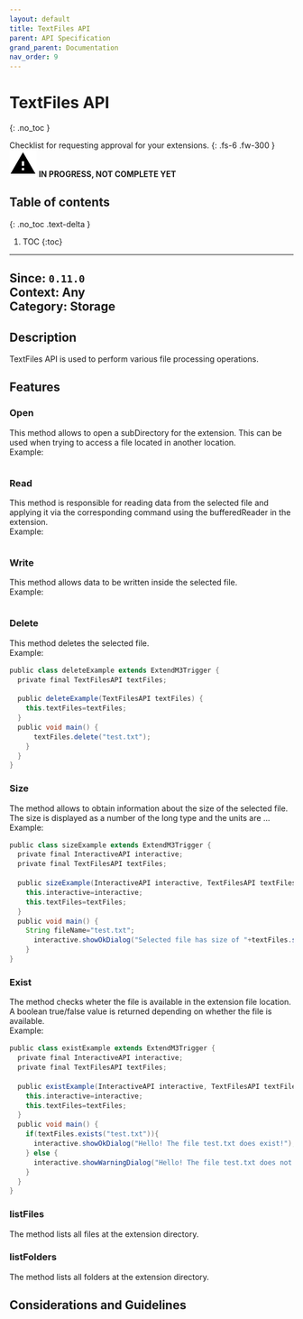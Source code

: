 ```yaml
---
layout: default
title: TextFiles API
parent: API Specification
grand_parent: Documentation
nav_order: 9
---
```


# TextFiles API
{: .no_toc }

Checklist for requesting approval for your extensions.
{: .fs-6 .fw-300 }
![](/assets/images/warning-24px.svg) **️IN PROGRESS, NOT COMPLETE YET**

## Table of contents
{: .no_toc .text-delta }

1. TOC
{:toc}

---

**Since**: `0.11.0`  
**Context**: Any  
**Category**: Storage  
---
## Description
TextFiles API is used to perform various file processing operations.

## Features
### Open
This method allows to open a subDirectory for the extension. This can be used when trying to access a file located in another location.
<br>
Example:

```groovy
```

### Read
This method is responsible for reading data from the selected file and applying it via the corresponding command using the bufferedReader in the extension.
<br>
Example:

```groovy
```

### Write
This method allows data to be written inside the selected file.
<br>
Example:

```groovy
```

### Delete
This method deletes the selected file.
<br>
Example:

```groovy
public class deleteExample extends ExtendM3Trigger {
  private final TextFilesAPI textFiles;
  
  public deleteExample(TextFilesAPI textFiles) {
    this.textFiles=textFiles;
  }
  public void main() {
      textFiles.delete("test.txt");
    }
  }
}
```

### Size
The method allows to obtain information about the size of the selected file. The size is displayed as a number of the long type and the units are ...
<br>
Example:

```groovy
public class sizeExample extends ExtendM3Trigger {
  private final InteractiveAPI interactive;
  private final TextFilesAPI textFiles;
  
  public sizeExample(InteractiveAPI interactive, TextFilesAPI textFiles) {
    this.interactive=interactive;
    this.textFiles=textFiles;
  }
  public void main() {
    String fileName="test.txt";
      interactive.showOkDialog("Selected file has size of "+textFiles.size(fileName).toString()+"units...")
    }
}
```
### Exist
The method checks wheter the file is available in the extension file location. A boolean true/false value is returned depending on whether the file is available.
<br>
Example:

```groovy
public class existExample extends ExtendM3Trigger {
  private final InteractiveAPI interactive;
  private final TextFilesAPI textFiles;
  
  public existExample(InteractiveAPI interactive, TextFilesAPI textFiles) {
    this.interactive=interactive;
    this.textFiles=textFiles;
  }
  public void main() {
    if(textFiles.exists("test.txt")){
      interactive.showOkDialog("Hello! The file test.txt does exist!");
    } else {
      interactive.showWarningDialog("Hello! The file test.txt does not exist!");
    }
  }
}
```

### listFiles
The method lists all files at the extension directory.


### listFolders
The method lists all folders at the extension directory.


## Considerations and Guidelines
